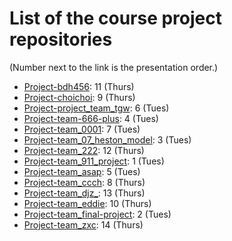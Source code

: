 # List of the course project repositories

(Number next to the link is the presentation order.)

* [Project-bdh456](https://www.github.com/PHBS-2017-ASP-Classroom/Project-bdh456): 11 (Thurs)
* [Project-choichoi](https://www.github.com/PHBS-2017-ASP-Classroom/Project-choichoi): 9 (Thurs)
* [Project-project_team_tgw](https://www.github.com/PHBS-2017-ASP-Classroom/Project-project_team_tgw): 6 (Tues)
* [Project-team-666-plus](https://www.github.com/PHBS-2017-ASP-Classroom/Project-team-666-plus): 4 (Tues)
* [Project-team_0001](https://www.github.com/PHBS-2017-ASP-Classroom/Project-team_0001): 7 (Tues)
* [Project-team_07_heston_model](https://www.github.com/PHBS-2017-ASP-Classroom/Project-team_07_heston_model): 3 (Tues)
* [Project-team_222](https://www.github.com/PHBS-2017-ASP-Classroom/Project-team_222): 12 (Thurs)
* [Project-team_911_project](https://www.github.com/PHBS-2017-ASP-Classroom/Project-team_911_project): 1 (Tues)
* [Project-team_asap](https://www.github.com/PHBS-2017-ASP-Classroom/Project-team_asap): 5 (Tues)
* [Project-team_ccch](https://www.github.com/PHBS-2017-ASP-Classroom/Project-team_ccch): 8 (Thurs)
* [Project-team_djz_](https://www.github.com/PHBS-2017-ASP-Classroom/Project-team_djz_): 13 (Thurs)
* [Project-team_eddie](https://www.github.com/PHBS-2017-ASP-Classroom/Project-team_eddie): 10 (Thurs)
* [Project-team_final-project](https://www.github.com/PHBS-2017-ASP-Classroom/Project-team_final-project): 2 (Tues)
* [Project-team_zxc](https://www.github.com/PHBS-2017-ASP-Classroom/Project-team_zxc): 14 (Thurs)

